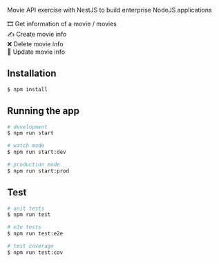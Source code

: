 Movie API exercise with NestJS to build enterprise NodeJS applications

🎞 Get information of a movie / movies <br>
✍️ Create movie info <br>
❌ Delete movie info <br>
🔄 Update movie info <br>

## Installation

```bash
$ npm install
```

## Running the app

```bash
# development
$ npm run start

# watch mode
$ npm run start:dev

# production mode
$ npm run start:prod
```

## Test

```bash
# unit tests
$ npm run test

# e2e tests
$ npm run test:e2e

# test coverage
$ npm run test:cov
```
